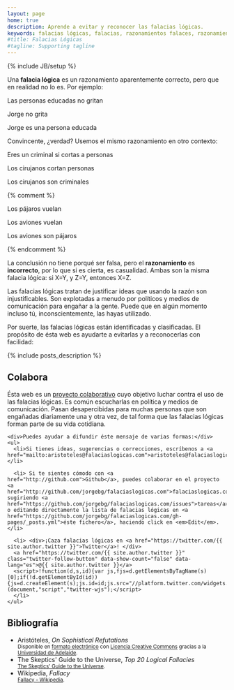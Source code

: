 ```yaml
---
layout: page
home: true
description: Aprende a evitar y reconocer las falacias lógicas.
keywords: falacias lógicas, falacias, razonamientos falaces, razonamiento, argumento, falaz, verdad a medias, razonamiento incorrecto, engaños, fraude, mentiras, falsa verdad, premisas, conclusión, causalidad, casual, casualidad, generalizar, política, propaganda, coincidental, coincidencia, errónea, aristóteles, On Sophistical Refutations, prejuicios, cazar, cazar falacias, cazar falacias lógicas, cazar engaños
#title: Falacias Lógicas
#tagline: Supporting tagline
---
```

{% include JB/setup %}

<div class="home-content">

  <p>Una <strong>falacia lógica</strong> es un razonamiento aparentemente correcto, pero que en realidad no lo es. Por ejemplo:</p>

  <div class="home-example-wrapper">
    <div class="home-example">
      <p>Las personas educadas no gritan</p>
      <p>Jorge no grita</p>
      <p class="result">Jorge es una persona educada</p>
    </div>
  </div>

  <p>Convincente, ¿verdad? Usemos el mismo razonamiento en otro contexto:</p>

  <div class="home-example-wrapper">
    <div class="home-example">
      <p>Eres un criminal si cortas a personas</p>
      <p>Los cirujanos cortan personas</p>
      <p class="result">Los cirujanos son criminales</p>
    </div>
  </div>

{% comment %}
  <div class="home-example-wrapper">
    <div class="home-example">
      <p>Los pájaros vuelan</p>
      <p>Los aviones vuelan</p>
      <p class="result">Los aviones son pájaros</p>
    </div>
  </div>
{% endcomment %}

<p>La conclusión no tiene porqué ser falsa, pero el <strong>razonamiento</strong> es <strong>incorrecto</strong>, por lo que si es cierta, es casualidad. Ambas son la misma falacia lógica: si <span class="example">X=Y</span>, y <span class="example">Z=Y</span>, entonces <span class="example">X=Z</span>.</p>

  <p>Las falacias lógicas tratan de justificar ideas que usando la razón son injustificables. Son explotadas a menudo por políticos y medios de comunicación para engañar a la gente. Puede que en algún momento incluso tú, inconscientemente, las hayas utilizado.</p>

  <p>Por suerte, las falacias lógicas están identificadas y clasificadas. El propósito de ésta web es ayudarte a evitarlas y a reconocerlas con facilidad:</p>

  {% include posts_description %}

  <h2>Colabora</h2>
    <div>Ésta web es un <a href="http://github.com/jorgebg/falaciaslogicas.com">proyecto colaborativo</a> cuyo objetivo luchar contra el uso de las falacias lógicas. Es común escucharlas en política y medios de comunicación. Pasan desapercibidas para muchas personas que son engañadas diariamente una y otra vez, de tal forma que las falacias lógicas forman parte de su vida cotidiana.</div>

    <div>Puedes ayudar a difundir éste mensaje de varias formas:</div>
    <ul>
      <li>Si tienes ideas, sugerencias o correcciones, escríbenos a <a href="mailto:aristoteles@falaciaslogicas.com">aristoteles@falaciaslogicas.com</a>.</li>

      <li> Si te sientes cómodo con <a href="http://github.com">Github</a>, puedes colaborar en el proyecto <a href="http://github.com/jorgebg/falaciaslogicas.com">falaciaslogicas.com</a> sugiriendo <a href="https://github.com/jorgebg/falaciaslogicas.com/issues">tareas</a> o editando directamente la lista de falacias lógicas en <a href="https://github.com/jorgebg/falaciaslogicas.com/gh-pages/_posts.yml">éste fichero</a>, haciendo click en <em>Edit</em>.</li>

      <li> <div>¡Caza falacias lógicas en <a href="https://twitter.com/{{ site.author.twitter }}">Twitter</a>! </div>
      <a href="https://twitter.com/{{ site.author.twitter }}" class="twitter-follow-button" data-show-count="false" data-lang="es">@{{ site.author.twitter }}</a>
      <script>!function(d,s,id){var js,fjs=d.getElementsByTagName(s)[0];if(!d.getElementById(id)){js=d.createElement(s);js.id=id;js.src="//platform.twitter.com/widgets.js";fjs.parentNode.insertBefore(js,fjs);}}(document,"script","twitter-wjs");</script>
      </li>
    </ul>

  <div class="bibliografia">
    <h2>Bibliografía</h2>
    <ul class="unstyled">
      <li>
        <div class="titulo">Aristóteles, <em>On Sophistical Refutations</em></div>
        <small>Disponible en <a href="http://ebooks.adelaide.edu.au/a/aristotle/sophistical/">formato electrónico</a> con <a  href="http://creativecommons.org/licenses/by-nc-sa/3.0/es/">Licencia Creative Commons</a> gracias a la <a href="http://adelaide.edu.au">Universidad de Adelaide</a>.
        </small>
      </li>
      <li>
        <div class="titulo">The Skeptics' Guide to the Universe, <em>Top 20 Logical Fallacies</em></div>
        <small>
        <a href="http://www.theskepticsguide.org/resources/logicalfallacies.aspx">The Skeptics' Guide to the Universe</a>.
        </small>
      </li>
      <li>
        <div class="titulo">Wikipedia, <em>Fallacy</em></div>
        <small>
        <a href="http://en.wikipedia.org/wiki/Fallacy">Fallacy - Wikipedia</a>.
        </small>
      </li>
    </ul>
  </div>
</div>

